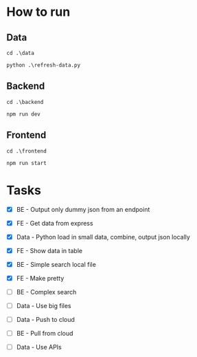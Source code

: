 # How to run

## Data
`cd .\data`

`python .\refresh-data.py`

## Backend
`cd .\backend`

`npm run dev`

## Frontend
`cd .\frontend`

`npm run start`


# Tasks
- [x] BE - Output only dummy json from an endpoint
- [x] FE - Get data from express
- [x] Data - Python load in small data, combine, output json locally
- [x] FE - Show data in table
- [x] BE - Simple search local file
- [x] FE - Make pretty
- [ ] BE - Complex search
- [ ] Data - Use big files
- [ ] Data - Push to cloud
- [ ] BE - Pull from cloud
- [ ] Data - Use APIs

